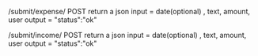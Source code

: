/submit/expense/
POST return a json
input = date(optional) , text, amount, user
output = "status":"ok"

/submit/income/
POST return a json
input = date(optional) , text, amount, user
output = "status":"ok"